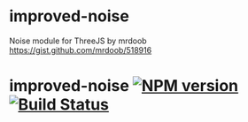 # improved-noise
Noise module for ThreeJS by mrdoob https://gist.github.com/mrdoob/518916


# improved-noise [![NPM version](https://badge.fury.io/js/improved-noise.svg)](http://badge.fury.io/js/improved-noise)  [![Build Status](https://travis-ci.org/williammanco/improved-noise.svg)](https://travis-ci.org/williammanco/improved-noise)

